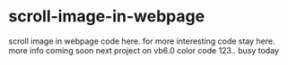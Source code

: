 # scroll-image-in-webpage
scroll image in webpage
code here.
for more interesting code stay here.
more info coming soon
next project on vb6.0
color code
123..
busy today
